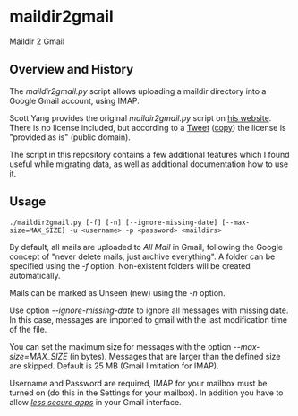 # maildir2gmail

Maildir 2 Gmail

## Overview and History

The _maildir2gmail.py_ script allows uploading a maildir directory into a Google Gmail account, using IMAP.

Scott Yang provides the original _maildir2gmail.py_ script on [his website](https://scott.yang.id.au/2009/01/migrate-emails-maildir-gmail.html). There is no license included, but according to a [Tweet](https://twitter.com/scottyang/status/794141870934720512) ([copy](./Twitter_2016-11-03.png)) the license is "provided as is" (public domain).

The script in this repository contains a few additional features which I found useful while migrating data, as well as additional documentation how to use it.

## Usage

```
./maildir2gmail.py [-f] [-n] [--ignore-missing-date] [--max-size=MAX_SIZE] -u <username> -p <password> <maildirs>
```

By default, all mails are uploaded to _All Mail_ in Gmail, following the Google concept of "never delete mails, just archive everything".
A folder can be specified using the _-f_ option. Non-existent folders will be created automatically.

Mails can be marked as Unseen (new) using the _-n_ option.

Use option _--ignore-missing-date_ to ignore all messages with missing date. In this case, messages are imported to gmail with the last modification time of the file.

You can set the maximum size for messages with the option _--max-size=MAX_SIZE_ (in bytes). Messages that are larger than the defined size are skipped. Default is 25 MB (Gmail limitation for IMAP).

Username and Password are required, IMAP for your mailbox must be turned on (do this in the Settings for your mailbox). In addition you have to allow [_less secure apps_](https://support.google.com/accounts/answer/6010255) in your Gmail interface.
